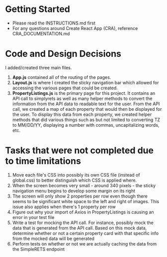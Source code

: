# Getting Started

- Please read the INSTRUCTIONS.md first
- For any questions around Create React App (CRA), reference
  CRA_DOCUMENTATION.md

# Code and Design Decisions
<!-- Please document your code & design decisions here. -->
I added/created three main files.
1. **App.js** contained all of the routing of the pages. 
2. **Layout.js** is where I created the sticky navigation bar which allowed for accessing the various pages that could be created.
3. **PropertyListings.js** is the primary page for this project. It contains an API call to simplyrets as well as many helper methods to convert the information from the API data to readable text for the user. From the API call, we created a map of each property that would then be displayed for the user. To display this data from each property, we created helper methods that did various things such as but not limited to converting TZ to MM/DD/YY, displaying a number with commas, uncapitalizing words, etc. 

# Tasks that were not completed due to time limitations
1. Move each file's CSS into possibly its own CSS file (instead of global.css) to better distinguish which CSS is applied where.
2. When the screen becomes very small - around 340 pixels - the sticky navigation menu begins to develop some margin on its right
3. The screen will only show 2 properties per row even though there seems to be significant white space to the left and right of images. This issue also applies when there's 1 property per row
3. Figure out why your import of Axios in PropertyListings is causing an error in your test file
4. Write a test for mocking the API call. For instance, possibly mock the data that is generated from the API call. Based on this mock data, determine whether or not a certain property card with that specific info from the mocked data will be generated
5. Perform tests on whether or not we are actually caching the data from the SimpleRETS endpoint
